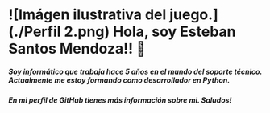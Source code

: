 # ![Imágen ilustrativa del juego.](./Perfil 2.png) Hola, soy Esteban Santos Mendoza!! 👋 

##### Soy informático que trabaja hace 5 años en el mundo del soporte técnico. Actualmente me estoy formando como desarrollador en Python.
##### En mi perfil de GitHub tienes más información sobre mi. Saludos!

##
